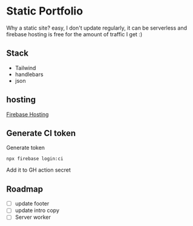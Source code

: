 # Static Portfolio

Why a static site? easy, I don't update regularly, it can be serverless and firebase hosting is free for the amount of traffic I get :)

## Stack
- Tailwind
- handlebars
- json

## hosting
[Firebase Hosting](https://firebase.google.com/docs/hosting?authuser=0)

## Generate CI token
Generate token

```
npx firebase login:ci
```

Add it to GH action secret

## Roadmap
- [ ] update footer
- [ ] update intro copy
- [ ] Server worker
